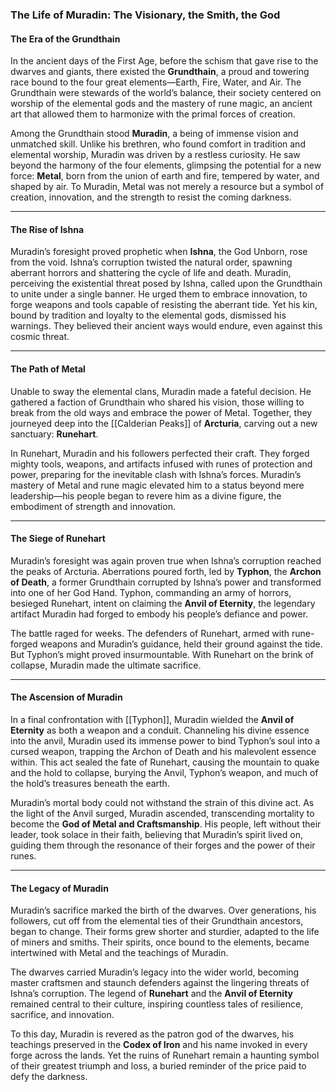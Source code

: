 ### **The Life of Muradin: The Visionary, the Smith, the God**

#### **The Era of the Grundthain**

In the ancient days of the First Age, before the schism that gave rise to the dwarves and giants, there existed the **Grundthain**, a proud and towering race bound to the four great elements—Earth, Fire, Water, and Air. The Grundthain were stewards of the world’s balance, their society centered on worship of the elemental gods and the mastery of rune magic, an ancient art that allowed them to harmonize with the primal forces of creation.

Among the Grundthain stood **Muradin**, a being of immense vision and unmatched skill. Unlike his brethren, who found comfort in tradition and elemental worship, Muradin was driven by a restless curiosity. He saw beyond the harmony of the four elements, glimpsing the potential for a new force: **Metal**, born from the union of earth and fire, tempered by water, and shaped by air. To Muradin, Metal was not merely a resource but a symbol of creation, innovation, and the strength to resist the coming darkness.

---

#### **The Rise of Ishna**

Muradin’s foresight proved prophetic when **Ishna**, the God Unborn, rose from the void. Ishna’s corruption twisted the natural order, spawning aberrant horrors and shattering the cycle of life and death. Muradin, perceiving the existential threat posed by Ishna, called upon the Grundthain to unite under a single banner. He urged them to embrace innovation, to forge weapons and tools capable of resisting the aberrant tide. Yet his kin, bound by tradition and loyalty to the elemental gods, dismissed his warnings. They believed their ancient ways would endure, even against this cosmic threat.

---

#### **The Path of Metal**

Unable to sway the elemental clans, Muradin made a fateful decision. He gathered a faction of Grundthain who shared his vision, those willing to break from the old ways and embrace the power of Metal. Together, they journeyed deep into the [[Calderian Peaks]] of **Arcturia**, carving out a new sanctuary: **Runehart**.

In Runehart, Muradin and his followers perfected their craft. They forged mighty tools, weapons, and artifacts infused with runes of protection and power, preparing for the inevitable clash with Ishna’s forces. Muradin’s mastery of Metal and rune magic elevated him to a status beyond mere leadership—his people began to revere him as a divine figure, the embodiment of strength and innovation.

---

#### **The Siege of Runehart**

Muradin’s foresight was again proven true when Ishna’s corruption reached the peaks of Arcturia. Aberrations poured forth, led by **Typhon**, the **Archon of Death**, a former Grundthain corrupted by Ishna’s power and transformed into one of her God Hand. Typhon, commanding an army of horrors, besieged Runehart, intent on claiming the **Anvil of Eternity**, the legendary artifact Muradin had forged to embody his people’s defiance and power.

The battle raged for weeks. The defenders of Runehart, armed with rune-forged weapons and Muradin’s guidance, held their ground against the tide. But Typhon’s might proved insurmountable. With Runehart on the brink of collapse, Muradin made the ultimate sacrifice.

---

#### **The Ascension of Muradin**

In a final confrontation with [[Typhon]], Muradin wielded the **Anvil of Eternity** as both a weapon and a conduit. Channeling his divine essence into the anvil, Muradin used its immense power to bind Typhon’s soul into a cursed weapon, trapping the Archon of Death and his malevolent essence within. This act sealed the fate of Runehart, causing the mountain to quake and the hold to collapse, burying the Anvil, Typhon’s weapon, and much of the hold’s treasures beneath the earth.

Muradin’s mortal body could not withstand the strain of this divine act. As the light of the Anvil surged, Muradin ascended, transcending mortality to become the **God of Metal and Craftsmanship**. His people, left without their leader, took solace in their faith, believing that Muradin’s spirit lived on, guiding them through the resonance of their forges and the power of their runes.

---

#### **The Legacy of Muradin**

Muradin’s sacrifice marked the birth of the dwarves. Over generations, his followers, cut off from the elemental ties of their Grundthain ancestors, began to change. Their forms grew shorter and sturdier, adapted to the life of miners and smiths. Their spirits, once bound to the elements, became intertwined with Metal and the teachings of Muradin.

The dwarves carried Muradin’s legacy into the wider world, becoming master craftsmen and staunch defenders against the lingering threats of Ishna’s corruption. The legend of **Runehart** and the **Anvil of Eternity** remained central to their culture, inspiring countless tales of resilience, sacrifice, and innovation.

To this day, Muradin is revered as the patron god of the dwarves, his teachings preserved in the **Codex of Iron** and his name invoked in every forge across the lands. Yet the ruins of Runehart remain a haunting symbol of their greatest triumph and loss, a buried reminder of the price paid to defy the darkness.